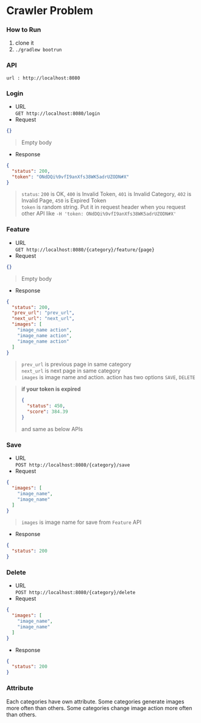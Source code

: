 # Crawler Problem

### How to Run
1. clone it
2. `./gradlew bootrun`


### API
`url : http://localhost:8080`


### Login
- URL  
`GET http://localhost:8080/login`
- Request
```json
{}
```
> Empty body
- Response  
```json
{
  "status": 200,
  "token": "ONdDQi%9vfI9anXfs38WK5adrUZODN#X"
}
```
> `status`: `200` is OK, `400` is Invalid Token, `401` is Invalid Category, `402` is Invalid Page, `450` is Expired Token  
> `token` is random string. Put it in request header when you request other API like `-H 'token: ONdDQi%9vfI9anXfs38WK5adrUZODN#X'`


### Feature
- URL  
`GET http://localhost:8080/{category}/feature/{page}`
- Request  
```json
{}
```
> Empty body
- Response  
```json
{
  "status": 200,
  "prev_url": "prev_url",
  "next_url": "next_url",
  "images": [
    "image_name action",
    "image_name action",
    "image_name action"
  ]
}
```
> `prev_url` is previous page in same category  
> `next_url` is next page in same category  
> `images` is image name and action. action has two options `SAVE`, `DELETE`  

> __if your token is expired__
> ```json
> {
>   "status": 450,
>   "score": 384.39
> }
> ```
> and same as below APIs


### Save
- URL  
`POST http://localhost:8080/{category}/save`  
- Request  
```json
{
  "images": [
    "image_name",
    "image_name"
  ]
}
```
> `images` is image name for save from `Feature` API  
- Response
```json
{
  "status": 200
}
```


### Delete
- URL  
`POST http://localhost:8080/{category}/delete`  
- Request  
```json
{
  "images": [
    "image_name",
    "image_name"
  ]
}
```
- Response
```json
{
  "status": 200
}
```


### Attribute
Each categories have own attribute. Some categories generate images more often than others. Some categories change image action more often than others.
